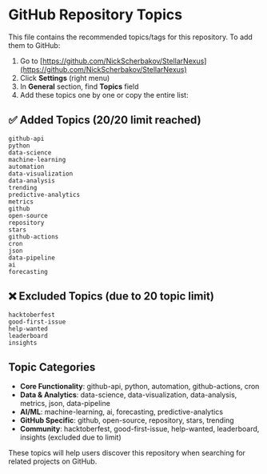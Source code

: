 # GitHub Repository Topics

This file contains the recommended topics/tags for this repository. To add them to GitHub:

1. Go to [https://github.com/NickScherbakov/StellarNexus](https://github.com/NickScherbakov/StellarNexus)
2. Click **Settings** (right menu)
3. In **General** section, find **Topics** field
4. Add these topics one by one or copy the entire list:

## ✅ Added Topics (20/20 limit reached)

```
github-api
python
data-science
machine-learning
automation
data-visualization
data-analysis
trending
predictive-analytics
metrics
github
open-source
repository
stars
github-actions
cron
json
data-pipeline
ai
forecasting
```

## ❌ Excluded Topics (due to 20 topic limit)

```text
hacktoberfest
good-first-issue
help-wanted
leaderboard
insights
```

## Topic Categories

- **Core Functionality**: github-api, python, automation, github-actions, cron
- **Data & Analytics**: data-science, data-visualization, data-analysis, metrics, json, data-pipeline
- **AI/ML**: machine-learning, ai, forecasting, predictive-analytics
- **GitHub Specific**: github, open-source, repository, stars, trending
- **Community**: hacktoberfest, good-first-issue, help-wanted, leaderboard, insights (excluded due to limit)

These topics will help users discover this repository when searching for related projects on GitHub.